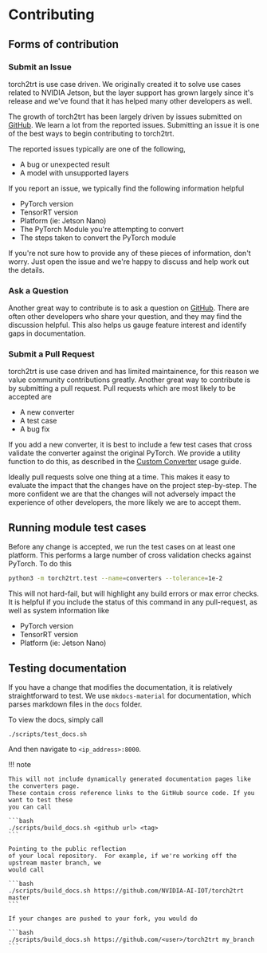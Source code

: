 # Contributing

## Forms of contribution

### Submit an Issue

torch2trt is use case driven.  We originally created it to solve
use cases related to NVIDIA Jetson, but the layer support has grown
largely since it's release and we've found that it has 
helped many other developers as well.  

The growth of torch2trt has been largely driven by issues submitted on [GitHub](https://github.com/NVIDIA-AI-IOT/torch2trt/issues).
We learn a lot from the reported issues. Submitting an issue it is one of the best ways to begin contributing to torch2trt.

The reported issues typically are one of the following,

* A bug or unexpected result
* A model with unsupported layers

If you report an issue, we typically find the following information helpful

* PyTorch version
* TensorRT version
* Platform (ie: Jetson Nano)
* The PyTorch Module you're attempting to convert
* The steps taken to convert the PyTorch module

If you're not sure how to provide any of these pieces of information, don't worry.  Just open the issue
and we're happy to discuss and help work out the details.

### Ask a Question

Another great way to contribute is to ask a question on [GitHub](https://github.com/NVIDIA-AI-IOT/torch2trt/issues).
There are often other developers who share your question, and they may find the discussion helpful.  This also
helps us gauge feature interest and identify gaps in documentation.

### Submit a Pull Request

torch2trt is use case driven and has limited maintainence, for this reason we value community contributions greatly.
Another great way to contribute is by submitting a pull request.  Pull requests which are most likely to be accepted are

* A new converter
* A test case
* A bug fix

If you add a new converter, it is best to include a few test
cases that cross validate the converter against the original PyTorch.  We provide a utility function to do this,
as described in the [Custom Converter](usage/custom_converter.md) usage guide.

Ideally pull requests solve one thing at a time.  This makes it easy
to evaluate the impact that the changes have on the project step-by-step.  The more confident we are that
the changes will not adversely impact the experience of other developers, the more likely we are to accept them.

## Running module test cases

Before any change is accepted, we run the test cases on at least one platform.  This performs a large number
of cross validation checks against PyTorch.  To do this

```bash
python3 -m torch2trt.test --name=converters --tolerance=1e-2
```

This will not hard-fail, but will highlight any build errors or max error checks.  It is helpful if you include
the status of this command in any pull-request, as well as system information like

* PyTorch version
* TensorRT version
* Platform (ie: Jetson Nano)

## Testing documentation

If you have a change that modifies the documentation, it is relatively straightforward to test.  We
use ``mkdocs-material`` for documentation, which parses markdown files in the ``docs`` folder.

To view the docs, simply call

```
./scripts/test_docs.sh
```

And then navigate to ``<ip_address>:8000``.

!!! note

    This will not include dynamically generated documentation pages like the converters page.
    These contain cross reference links to the GitHub source code. If you want to test these
    you can call 
    
    ```bash
    ./scripts/build_docs.sh <github url> <tag>
    ```
    
    Pointing to the public reflection
    of your local repository.  For example, if we're working off the upstream master branch, we
    would call 
    
    ```bash
    ./scripts/build_docs.sh https://github.com/NVIDIA-AI-IOT/torch2trt master
    ```
    
    If your changes are pushed to your fork, you would do 
    
    ```bash
    ./scripts/build_docs.sh https://github.com/<user>/torch2trt my_branch
    ```
    
